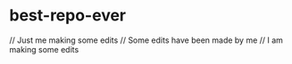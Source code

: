 # best-repo-ever

// Just me making some edits 
// Some edits have been made by me 
// I am making some edits
 